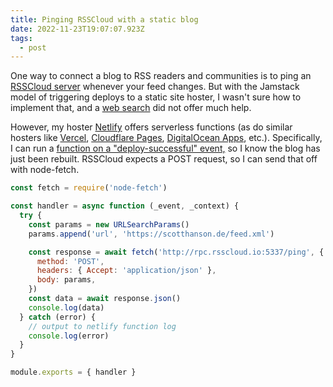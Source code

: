 ```yaml
---
title: Pinging RSSCloud with a static blog
date: 2022-11-23T19:07:07.923Z
tags:
  - post
---
```


One way to connect a blog to RSS readers and communities is to ping an [RSSCloud server](http://rpc.rsscloud.io:5337/docs) whenever your feed changes. But with the Jamstack model of triggering deploys to a static site hoster, I wasn't sure how to implement that, and a [web search](https://duckduckgo.com/?q=jamstack+rsscloud) did not offer much help.

H﻿owever, my hoster [Netlify](https://www.netlify.com/) offers serverless functions (as do similar hosters like [Vercel](https://vercel.com/), [Cloudflare Pages](https://pages.cloudflare.com/), [DigitalOcean Apps](https://www.digitalocean.com/products/app-platform), etc.). Specifically, I can run a [function on a "deploy-successful" event,](https://docs.netlify.com/functions/trigger-on-events/) so I know the blog has just been rebuilt. RSSCloud expects a POST request, so I can send that off with node-fetch.

```js
const fetch = require('node-fetch')

const handler = async function (_event, _context) {
  try {
    const params = new URLSearchParams()
    params.append('url', 'https://scotthanson.de/feed.xml')

    const response = await fetch('http://rpc.rsscloud.io:5337/ping', {
      method: 'POST',
      headers: { Accept: 'application/json' },
      body: params,
    })
    const data = await response.json()
    console.log(data)
  } catch (error) {
    // output to netlify function log
    console.log(error)
  }
}

module.exports = { handler }
```
